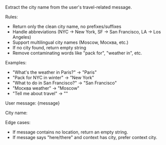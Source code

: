 Extract the city name from the user's travel-related message.

Rules:
- Return only the clean city name, no prefixes/suffixes
- Handle abbreviations (NYC → New York, SF → San Francisco, LA → Los Angeles)
- Support multilingual city names (Moscow, Москва, etc.)
- If no city found, return empty string
- Remove contaminating words like "pack for", "weather in", etc.

Examples:
- "What's the weather in Paris?" → "Paris"
- "Pack for NYC in winter" → "New York"
- "What to do in San Francisco?" → "San Francisco"
- "Москва weather" → "Moscow"
- "Tell me about travel" → ""

User message: {message}

City name:

Edge cases:
- If message contains no location, return an empty string.
- If message says "here/there" and context has city, prefer context city.
